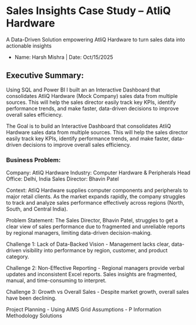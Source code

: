 # Sales Insights Case Study – AtliQ Hardware 
A Data-Driven Solution empowering AtliQ Hardware to turn sales data into actionable insights  

- Name: Harsh Mishra | Date: Oct/15/2025


## Executive Summary: 
Using SQL and Power BI I built an an Interactive Dashboard that consolidates AtliQ Hardware (Mock Company) sales data from multiple sources. This will help the sales director
easily track key KPIs, identify performance trends, and make faster, data-driven decisions to improve overall sales efficiency. 

The Goal is to build an Interactive Dashboard that consolidates AtliQ Hardware sales data from multiple sources. This will help the sales director
easily track key KPIs, identify performance trends, and make faster, data-driven decisions to improve overall sales efficiency. 

### Business Problem: 

Company: AtliQ Hardware
Industry: Computer Hardware & Peripherals
Head Office: Delhi, India
Sales Director: Bhavin Patel

Context: AtliQ Hardware supplies computer components and peripherals to major retail clients. As the market expands rapidly, the company struggles to track and analyze sales performance effectively across regions (North, South, and Central India).

Problem Statement: The Sales Director, Bhavin Patel, struggles to get a clear view of sales performance due to fragmented and unreliable reports by regional managers, limiting data-driven decision-making.

Challenge 1: 
Lack of Data-Backed Vision - Management lacks clear, data-driven visibility into performance by region, customer, and product category.

Challenge 2: 
Non-Effective Reporting - Regional managers provide verbal updates and inconsistent Excel reports. Sales insights are fragmented, manual, and time-consuming to interpret.

Challenge 3: 
Growth vs Overall Sales - Despite market growth, overall sales have been declining.


Project Planning - Using AIMS Grid 
Assumptions - P 
Information
Methodology
Solutions
















